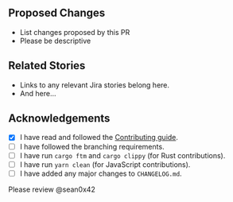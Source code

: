 ## Proposed Changes
 - List changes proposed by this PR
 - Please be descriptive

## Related Stories
 - Links to any relevant Jira stories belong here.
 - And here...

## Acknowledgements
 - [x] I have read and followed the [Contributing guide](https://github.com/sean0x42/kauri/blob/master/.github/CONTRIBUTING.md).
 - [ ] I have followed the branching requirements.
 - [ ] I have run `cargo ftm` and `cargo clippy` (for Rust contributions).
 - [ ] I have run `yarn clean` (for JavaScript contributions).
 - [ ] I have added any major changes to `CHANGELOG.md`.

Please review @sean0x42
